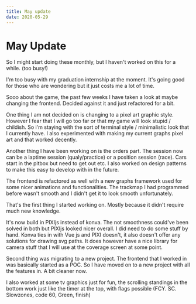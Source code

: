 ```yaml
---
title: May update
date: 2020-05-29
---
```


# May Update

So I might start doing these monthly, but I haven't worked on this for a while. (too busy!)

I'm too busy with my graduation internship at the moment. It's going good for those who are wondering but it just costs me a lot of time. 

Sooo about the game, the past few weeks I have taken a look at maybe changing the frontend. Decided against it and just refactored for a bit.

One thing I am not decided on is changing to a pixel art graphic style. However I fear that I will go too far or that my game will look stupid / childish. So i'm staying with the sort of terminal style / minimalistic look that I currently have. I also experimented with making my current graphs pixel art and that worked decently. 

Another thing I have been working on is the orders part. The session now can be a laptime session (qualy/practice) or a position session (race). Cars start in the pitbox but need to get out etc. I also worked on design patterns to make this easy to develop with in the future.  

The frontend is refactored as well with a new graphs framework used for some nicer animations and functionalities. The trackmap I had programmed before wasn't smooth and I didn't get it to look smooth unfortunately.

That's the first thing I started working on. Mostly because it didn't require much new knowledge.

It's now build in PIXIjs instead of konva. The not smoothness could've been solved in both but PIXIjs looked nicer overall. I did need to do some stuff by hand. Konva ties in with Vue js and PIXI doesn't, it also doesn't offer any solutions for drawing svg paths. It does however have a nice library for camera stuff that I will use at the coverage screen at some point. 

Second thing was migrating to a new project. The frontend that I worked in was basically started as a  POC. So I have moved on to a new project with all the features in. A bit cleaner now.

I also worked at some tv graphics just for fun, the scrolling standings in the bottom work just like the timer at the top, with flags possible (FCY. SC. Slowzones, code 60, Green, finish)